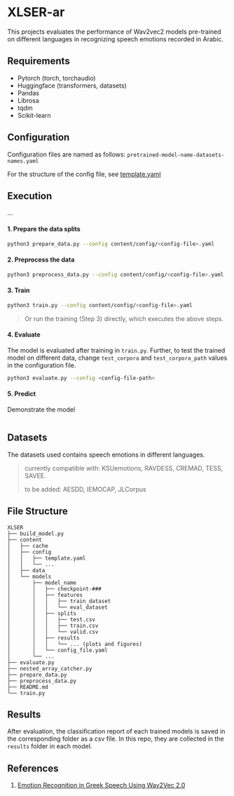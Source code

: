 # XLSER-ar

This projects evaluates the performance of Wav2vec2 models pre-trained on different languages in recognizing speech emotions recorded in Arabic.

## Requirements
- Pytorch (torch, torchaudio)
- Huggingface (transformers, datasets)
- Pandas
- Librosa
- tqdm
- Scikit-learn


## Configuration
Configuration files are named as follows:  `pretrained-model-name-datasets-names.yaml`

For the structure of the config file, see [template.yaml](https://github.com/jawaher-is/XLSER/blob/main/content/config/template.yaml)


## Execution
...

#### 1. Prepare the data splits
```bash
python3 prepare_data.py --config content/config/<config-file>.yaml
```

#### 2. Preprocess the data
```bash
python3 preprocess_data.py --config content/config/<config-file>.yaml
```
#### 3. Train
```bash
python3 train.py --config content/config/<config-file>.yaml
```

> Or run the training (Step 3) directly, which executes the above steps.

#### 4. Evaluate
The model is evaluated after training in `train.py`. Further, to test the trained model on different data, change `test_corpora` and `test_corpora_path` values in the configuration file.

```bash
python3 evaluate.py --config <config-file-path>
```
#### 5. Predict
Demonstrate the model
```
```

## Datasets
The datasets used contains speech emotions in different languages.
> currently compatible with: KSUemotions, RAVDESS, CREMAD, TESS, SAVEE.
>
> to be added: AESDD, IEMOCAP, JLCorpus

## File Structure
```
XLSER
├── build_model.py
├── content
│   ├── cache
│   ├── config
│   │   ├── template.yaml
│   │   └── ...
│   ├── data
│   └── models
│       ├── model_name
│       │   ├── checkpoint-###
│       │   ├── features
│       │   │   ├── train_dataset
│       │   │   └── eval_dataset
│       │   ├── splits
│       │   │   ├── test.csv
│       │   │   ├── train.csv
│       │   │   └── valid.csv
│       │   ├── results
│       │   │   └── ... (plots and figures)
│       │   └── config_file.yaml
│       └── ...
├── evaluate.py
├── nested_array_catcher.py
├── prepare_data.py
├── preprocess_data.py
├── README.md
└── train.py

```

## Results
After evaluation, the classification report of each trained models is saved in the corresponding folder as a csv file. In this repo, they are collected in the `results` folder in each model.

## References
1. [Emotion Recognition in Greek Speech Using Wav2Vec 2.0](https://colab.research.google.com/github/m3hrdadfi/soxan/blob/main/notebooks/Emotion_recognition_in_Greek_speech_using_Wav2Vec2.ipynb)
